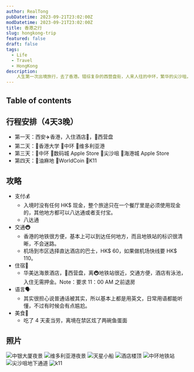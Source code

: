 ```yaml
---
author: RealTong
pubDatetime: 2023-09-21T23:02:00Z
modDatetime: 2023-09-21T23:02:00Z
title: 香港之行
slug: hongkong-trip
featured: false
draft: false
tags:
  - Life
  - Travel
  - HongKong
description:
    人生第一次出境旅行，去了香港。错综复杂的西营盘街，人来人往的中环，繁华的尖沙咀，还有美丽的维多利亚港。
---
```


## Table of contents

## 行程安排（4天3晚）
- 第一天：西安✈️香港，入住酒店🏨，📍西营盘
- 第二天：📍香港大学 📍中环 📍维多利亚港
- 第三天：📍中环 📍数码城 Apple Store 📍尖沙咀 📍海港城 Apple Store
- 第四天：📍油麻地 📍WorldCoin 📍K11


## 攻略

- 支付💰
    - 入境时没有任何 HK$ 现金，整个旅途只在一个餐厅里是必须使用现金的，其他地方都可以八达通或者支付宝。
    - 八达通
- 交通🚇
    - 香港的地铁很方便，基本上可以到达任何地方，而且地铁站的标识很清晰，不会迷路。
    - 机场到市区选择直达酒店的巴士，HK$ 60，如果做机场快线要 HK$ 110。
- 住宿🏨
    - 华美达海景酒店，📍西营盘，离🚇地铁站很近，交通方便，酒店有泳池，入住无需押金。Note：要求 11：00 AM 之前退房
- 语言🗣️
    - 其实很担心说普通话被其实，所以基本上都是用英文，日常用语都能听懂，不过有时候会有点尴尬。
- 美食🍜
    - 吃了 4 天麦当劳，离境在禁区炫了两碗鱼蛋面

## 照片

![中银大厦夜景](@assets/images/posts/hongkong-trip/boc-light.jpg)
![维多利亚港夜景](@assets/images/posts/hongkong-trip/victoria-harbor-light.jpg)
![天星小船](@assets/images/posts/hongkong-trip/tian-xing-xiao-chuan.jpg)
![酒店楼顶](@assets/images/posts/hongkong-trip/hotel-rooftop.jpg)
![中环地铁站](@assets/images/posts/hongkong-trip/central-subway-station.jpg)
![尖沙咀地下通道](@assets/images/posts/hongkong-trip/Yau-Ma-Tei.jpg)
![k11](@assets/images/posts/hongkong-trip/k11.jpg)


    

